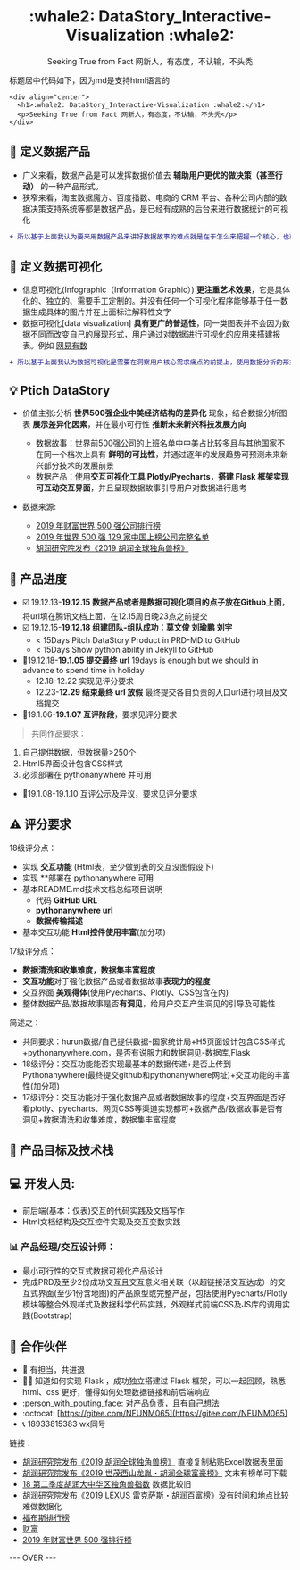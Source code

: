 <div align="center">
  <h1>:whale2: DataStory_Interactive-Visualization :whale2:</h1>
  <p>Seeking True from Fact 网新人，有态度，不认输，不头秃</p>
</div>

标题居中代码如下，因为md是支持html语言的
```
<div align="center">
  <h1>:whale2: DataStory_Interactive-Visualization :whale2:</h1>
  <p>Seeking True from Fact 网新人，有态度，不认输，不头秃</p>
</div>
```

## :hammer: 定义数据产品

- 广义来看，数据产品是可以发挥数据价值去 **辅助用户更优的做决策（甚至行动）** 的一种产品形式。
- 狭窄来看，淘宝数据魔方、百度指数、电商的 CRM 平台、各种公司内部的数据决策支持系统等都是数据产品，是已经有成熟的后台来进行数据统计的可视化

```diff
+ 所以基于上面我认为要来用数据产品来讲好数据故事的难点就是在于怎么来把握一个核心，也就是找到用户的 **真正核心需求、痛点**
```

## :wrench: 定义数据可视化
- 信息可视化(Infographic（Information Graphic）) **更注重艺术效果**，它是具体化的、独立的、需要手工定制的。并没有任何一个可视化程序能够基于任一数据生成具体的图片并在上面标注解释性文字
- 数据可视化[data visualization] **具有更广的普适性**，同一类图表并不会因为数据不同而改变自己的展现形式，用户通过对数据进行可视化的应用来搭建报表。例如 [网易有数](https://youdata.163.com/)

```diff
+ 所以基于上面我认为数据可视化是需要在洞察用户核心需求痛点的前提上，使用数据分析的形式，将数据故事呈现在图表中，并且判断出相关性与其结论，给出合理的建设性意见和解决办法
```

## :bulb: Ptich DataStory

- 价值主张:分析 **世界500强企业中美经济结构的差异化** 现象，结合数据分析图表 **展示差异化因素**，并在最小可行性 **推断未来新兴科技发展方向**
    - 数据故事：世界前500强公司的上班名单中中美占比较多且与其他国家不在同一个档次上具有 **鲜明的可比性**，并通过逐年的发展趋势可预测未来新兴部分技术的发展前景
    - 数据产品：使用**交互可视化工具 Plotly/Pyecharts，搭建 Flask 框架实现可互动交互界面**，并且呈现数据故事引导用户对数据进行思考
    
- 数据来源: 
    - [2019 年财富世界 500 强公司排行榜](http://www.fortunechina.com/fortune500/c/2019-07/22/content_339535.htm)
    - [2019 年世界 500 强 129 家中国上榜公司完整名单](http://www.fortunechina.com/fortune500/c/2019-07/22/content_339537.htm)
    - [胡润研究院发布《2019 胡润全球独角兽榜》](http://www.hurun.net/CN/Article/Details?num=E7190250C866)


## :calendar: 产品进度

- :ballot_box_with_check: 19.12.13-**19.12.15 数据产品或者是数据可视化项目的点子放在Github上面**，将url填在腾讯文档上面，在12.15周日晚23点之前提交
- :ballot_box_with_check: 19.12.15-**19.12.18 组建团队-组队成功：莫文俊 刘瑜鹏 刘宇**
    - < 15Days Pitch DataStory Product in PRD-MD to GitHub 
    - < 15Days Show python ability in Jekyll to GitHub
- :black_square_button:19.12.18-**19.1.05 提交最终 url** 19days is enough but we should in advance to spend time in holiday
    - 12.18-12.22 实现见评分要求
    - 12.23-**12.29 结束最终 url 放假** 最终提交各自负责的入口url进行项目及文档提交
- :black_square_button:19.1.06-**19.1.07 互评阶段**，要求见评分要求

> 共同作品要求：
1. 自己提供数据，但数据量>250个
2. Html5界面设计包含CSS样式
3. 必须部署在 pythonanywhere 并可用

- :black_square_button:19.1.08-19.1.10 互评公示及异议，要求见评分要求

## :warning: 评分要求

18级评分点：
- 实现 **交互功能** (Html表，至少做到表的交互没图假设下)
- 实现 **部署在 pythonanywhere 可用
- 基本README.md技术文档总结项目说明
  - 代码 **GitHub URL**
  - **pythonanywhere url**
  - **数据传输描述**
- 基本交互功能 **Html控件使用丰富**(加分项)

17级评分点：
- **数据清洗和收集难度，数据集丰富程度**
- **交互功能**对于强化数据产品或者数据故事**表现力的程度**
- 交互界面 **美观得体**(使用Pyecharts、Plotly、CSS包含在内)
- 整体数据产品/数据故事是否**有洞见**，给用户交互产生洞见的引导及可能性

简述之：
- 共同要求：hurun数据/自己提供数据-国家统计局+H5页面设计包含CSS样式+pythonanywhere.com，是否有说服力和数据洞见-数据库,Flask
- 18级评分：交互功能能否实现最基本的数据传递+是否上传到Pythonanywhere(最终提交github和pythonanywhere网址)+交互功能的丰富性(加分项)
- 17级评分：交互功能对于强化数据产品或者数据故事的程度+交互界面是否好看plotly、pyecharts、网页CSS等渠道实现都可+数据产品/数据故事是否有洞见+数据清洗和收集难度，数据集丰富程度

## :checkered_flag: 产品目标及技术栈

## :computer: 开发人员:

- 前后端(基本：仅表)交互的代码实践及文档写作
- Html文档结构及交互控件实现及交互变数实践

### :bar_chart: 产品经理/交互设计师：

- 最小可行性的交互式数据可视化产品设计
- 完成PRD及至少2份成功交互且交互意义相关联（以超链接活交互达成）的交互式界面(至少1份含地图)的产品原型或完整产品，包括使用Pyecharts/Plotly模块等整合外观样式及数据科学代码实践，外观样式前端CSS及JS库的调用实践(Bootstrap)


## :two_men_holding_hands: 合作伙伴

- :raising_hand: 有担当，共进退
- :ok_woman: 知道如何实现 Flask ，成功独立搭建过 Flask 框架，可以一起回顾，熟悉 html、css 更好，懂得如何处理数据链接和前后端响应
- :person_with_pouting_face: 对产品负责，且有自己想法
- :octocat: [https://gitee.com/NFUNM065](https://gitee.com/NFUNM065)
- :telephone_receiver: 18933815383 wx同号

链接：

- [胡润研究院发布《2019 胡润全球独角兽榜》](http://www.hurun.net/CN/Article/Details?num=E7190250C866) 直接复制粘贴Excel数据表里面
- [胡润研究院发布《2019 世茂西山龙胤・胡润全球富豪榜》](http://www.hurun.net/CN/Article/Details?num=0C89B7A101E0) 文末有榜单可下载
- [18 第二季度胡润大中华区独角兽指数](https://www.hurun.net/CN/HuList/Unilist?num=ZUDO23612EaU) 数据比较旧
- [胡润研究院发布《2019 LEXUS 雷克萨斯・胡润百富榜》](https://www.hurun.net/CN/Article/Details?num=DB69EC68030F)没有时间和地点比较难做数据化
- [福布斯排行榜](http://www.forbeschina.com/lists)
- [财富](http://www.fortunechina.com/fortune500/node_65.htm)
- [2019 年财富世界 500 强排行榜](http://www.fortunechina.com/fortune500/c/2019-07/22/content_339535.htm)


--- OVER ---
